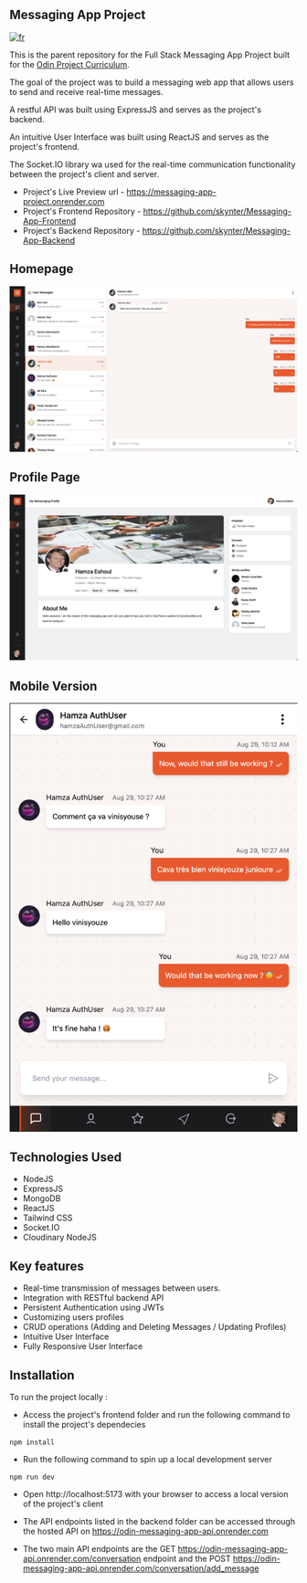 ## Messaging App Project

[![fr](https://img.shields.io/badge/lang-fr-blue)](README.fr.md)

This is the parent repository for the Full Stack Messaging App Project built for the [Odin Project Curriculum](https://www.theodinproject.com/lessons/nodejs-messaging-app).

The goal of the project was to build a messaging web app that allows users to send and receive real-time messages.

A restful API was built using ExpressJS and serves as the project's backend.

An intuitive User Interface was built using ReactJS and serves as the project's frontend.

The Socket.IO library wa used for the real-time communication functionality between the project's client and server.

- Project's Live Preview url - https://messaging-app-project.onrender.com
- Project's Frontend Repository - https://github.com/skynter/Messaging-App-Frontend
- Project's Backend Repository - https://github.com/skynter/Messaging-App-Backend

## Homepage

![Homepage Screenshot](/screenshots//Homepage-screenshot.png)

## Profile Page

![Article's Page Screenshot](/screenshots//Profile-screenshot.png)

## Mobile Version

![Mobile Version Screenshot](/screenshots//Mobile-version-screenshot.png)

## Technologies Used

- NodeJS
- ExpressJS
- MongoDB
- ReactJS
- Tailwind CSS
- Socket.IO
- Cloudinary NodeJS

## Key features

- Real-time transmission of messages between users.
- Integration with RESTful backend API
- Persistent Authentication using JWTs
- Customizing users profiles
- CRUD operations (Adding and Deleting Messages / Updating Profiles)
- Intuitive User Interface
- Fully Responsive User Interface

## Installation

To run the project locally :

- Access the project's frontend folder and run the following command to install the project's dependecies

```
npm install
```

- Run the following command to spin up a local development server

```
npm run dev
```

- Open http://localhost:5173 with your browser to access a local version of the project's client
- The API endpoints listed in the backend folder can be accessed through the hosted API on https://odin-messaging-app-api.onrender.com

- The two main API endpoints are the GET https://odin-messaging-app-api.onrender.com/conversation endpoint and the POST https://odin-messaging-app-api.onrender.com/conversation/add_message
